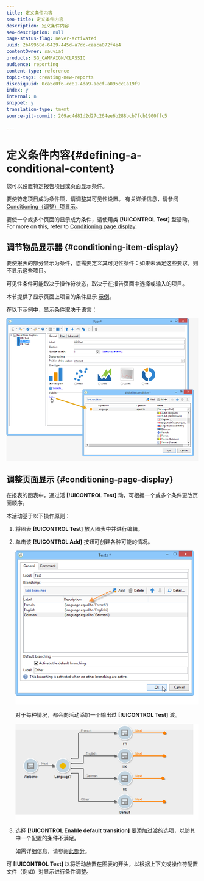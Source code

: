 ```yaml
---
title: 定义条件内容
seo-title: 定义条件内容
description: 定义条件内容
seo-description: null
page-status-flag: never-activated
uuid: 2b49958d-6429-445d-a7dc-caaca072f4e4
contentOwner: sauviat
products: SG_CAMPAIGN/CLASSIC
audience: reporting
content-type: reference
topic-tags: creating-new-reports
discoiquuid: 0ca5e0f6-cc81-4da9-aecf-a095cc1a19f9
index: y
internal: n
snippet: y
translation-type: tm+mt
source-git-commit: 209ac4d81d2d27c264ee6b288bcb7fcb1900ffc5

---
```



# 定义条件内容{#defining-a-conditional-content}

您可以设置特定报告项目或页面显示条件。

要使特定项目成为条件项，请调整其可见性设置。 有关详细信息，请参阅 [Conditioning（调整）项显示](#conditioning-item-display)。

要使一个或多个页面的显示成为条件，请使用类 **[!UICONTROL Test]** 型活动。 For more on this, refer to [Conditioning page display](#conditioning-page-display).

## 调节物品显示器 {#conditioning-item-display}

要使报表的部分显示为条件，您需要定义其可见性条件：如果未满足这些要求，则不显示这些项目。

可见性条件可能取决于操作符状态，取决于在报告页面中选择或输入的项目。

本节提供了显示页面上项目的条件显示 [示例](../../web/using/form-rendering.md#defining-fields-conditional-display)。

在以下示例中，显示条件取决于语言：

![](assets/reporting_display_condition.png)

## 调整页面显示 {#conditioning-page-display}

在报表的图表中，通过活 **[!UICONTROL Test]** 动，可根据一个或多个条件更改页面顺序。

本活动基于以下操作原则：

1. 将图表 **[!UICONTROL Test]** 放入图表中并进行编辑。
1. 单击该 **[!UICONTROL Add]** 按钮可创建各种可能的情况。

   ![](assets/reporting_test_sample.png)

   对于每种情况，都会向活动添加一个输出过 **[!UICONTROL Test]** 渡。

   ![](assets/reporting_test_transitions.png)

1. 选择 **[!UICONTROL Enable default transition]** 要添加过渡的选项，以防其中一个配置的条件不满足。

   如需详细信息，请参阅[此部分](../../web/using/defining-web-forms-page-sequencing.md#conditional-page-display)。

可 **[!UICONTROL Test]** 以将活动放置在图表的开头，以根据上下文或操作符配置文件（例如）对显示进行条件调整。
